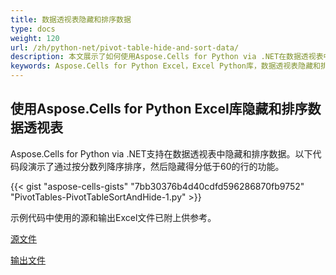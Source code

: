 ```yaml
---
title: 数据透视表隐藏和排序数据
type: docs
weight: 120
url: /zh/python-net/pivot-table-hide-and-sort-data/
description: 本文展示了如何使用Aspose.Cells for Python via .NET在数据透视表中隐藏和排序数据。
keywords: Aspose.Cells for Python Excel，Excel Python库，数据透视表隐藏和排序数据。
---
```


## **使用Aspose.Cells for Python Excel库隐藏和排序数据透视表**
Aspose.Cells for Python via .NET支持在数据透视表中隐藏和排序数据。以下代码段演示了通过按分数列降序排序，然后隐藏得分低于60的行的功能。



{{< gist "aspose-cells-gists" "7bb30376b4d40cdfd596286870fb9752" "PivotTables-PivotTableSortAndHide-1.py" >}}

示例代码中使用的源和输出Excel文件已附上供参考。

[源文件](96928093.xlsx)

[输出文件](96928094.xlsx)
